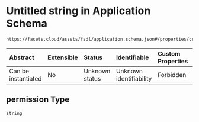 # Untitled string in Application Schema

```txt
https://facets.cloud/assets/fsdl/application.schema.json#/properties/credentialRequests/properties/queues/properties/rabbitmq/items/0/properties/permission
```



| Abstract            | Extensible | Status         | Identifiable            | Custom Properties | Additional Properties | Access Restrictions | Defined In                                                                        |
| :------------------ | :--------- | :------------- | :---------------------- | :---------------- | :-------------------- | :------------------ | :-------------------------------------------------------------------------------- |
| Can be instantiated | No         | Unknown status | Unknown identifiability | Forbidden         | Allowed               | none                | [application.schema.json*](../out/application.schema.json "open original schema") |

## permission Type

`string`
